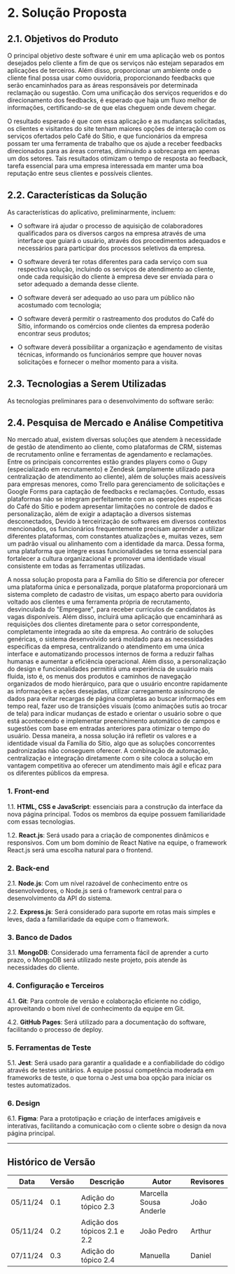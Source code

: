# 2. Solução Proposta

## 2.1. Objetivos do Produto

O principal objetivo deste software é unir em uma aplicação web os pontos
desejados pelo cliente a fim de que os serviços não estejam separados em aplicações
de terceiros. Além disso, proporcionar um ambiente onde o cliente final possa usar
como ouvidoria, proporcionando feedbacks que serão encaminhados para as áreas
responsáveis por determinada reclamação ou sugestão. Com uma unificação dos serviços
requeridos e do direcionamento dos feedbacks, é esperado que haja um fluxo
melhor de informações, certificando-se de que elas cheguem onde devem chegar.

O resultado esperado é que com essa aplicação e as mudanças solicitadas, os
clientes e visitantes do site tenham maiores opções de interação com os serviços
ofertados pelo Café do Sítio, e que funcionários da empresa possam ter uma
ferramenta de trabalho que os ajude a receber feedbacks direcionados para as
áreas corretas, diminuindo a sobrecarga em apenas um dos setores. Tais resultados 
otimizam o tempo de resposta ao feedback, tarefa essencial para uma empresa interessada
em manter uma boa reputação entre seus clientes e possíveis clientes.

## 2.2. Características da Solução

As características do aplicativo, preliminarmente, incluem:

* O software irá ajudar o processo de aquisição de colaboradores qualificados 
para os diversos cargos na empresa através de uma interface que guiará o usuário,
através dos procedimentos adequados e necessários para participar dos processos seletivos da empresa.

* O software deverá ter rotas diferentes para cada serviço com sua respectiva
solução, incluindo os serviços de atendimento ao cliente, onde cada requisição do cliente à empresa deve ser enviada para o setor adequado a demanda desse cliente. 

* O software deverá ser adequado ao uso para um público não acostumado com tecnologia;

* O software deverá permitir o rastreamento dos produtos do Café do
Sítio, informando os comércios onde clientes da empresa poderão encontrar seus produtos;

* O software deverá possibilitar a organização e agendamento de visitas técnicas,
informando os funcionários sempre que houver novas solicitações e fornecer
o melhor momento para a visita.

## 2.3. Tecnologias a Serem Utilizadas

As tecnologias preliminares para o desenvolvimento do software serão:

## 2.4. Pesquisa de Mercado e Análise Competitiva

No mercado atual, existem diversas soluções que atendem à necessidade de gestão de atendimento ao cliente, como plataformas de CRM, sistemas de recrutamento online e ferramentas de agendamento e reclamações. Entre os principais concorrentes estão grandes players como o Gupy (especializado em recrutamento) e Zendesk (amplamente utilizado para centralização de atendimento ao cliente), além de soluções mais acessíveis para empresas menores, como Trello para gerenciamento de solicitações e Google Forms para captação de feedbacks e reclamações. Contudo, essas plataformas não se integram perfeitamente com as operações específicas do Café do Sítio e podem apresentar limitações no controle de dados e personalização, além de exigir a adaptação a diversos sistemas desconectados, Devido à terceirização de softwares em diversos contextos mencionados, os funcionários frequentemente precisam aprender a utilizar diferentes plataformas, com constantes atualizações e, muitas vezes, sem um padrão visual ou alinhamento com a identidade da marca. Dessa forma, uma plataforma que integre essas funcionalidades se torna essencial para fortalecer a cultura organizacional e promover uma identidade visual consistente em todas as ferramentas utilizadas. 

A nossa solução proposta para a Família do Sítio se diferencia por oferecer uma plataforma única e personalizada, porque plataforma proporcionará um sistema completo de cadastro de visitas, um espaço aberto para ouvidoria voltado aos clientes e uma ferramenta própria de recrutamento, desvinculada do "Empregare", para receber currículos de candidatos às vagas disponíveis. Além disso, incluirá uma aplicação que encaminhará as requisições dos clientes diretamente para o setor correspondente, completamente integrada ao site da empresa. Ao contrário de soluções genéricas, o sistema desenvolvido será moldado para as necessidades específicas da empresa, centralizando o atendimento em uma única interface e automatizando processos internos de forma a reduzir falhas humanas e aumentar a eficiência operacional. Além disso, a personalização do design e funcionalidades permitirá uma experiência de usuário mais fluida, isto é, os menus dos produtos e caminhos de navegação organizados de modo hierárquico, para que o usuário encontre rapidamente as informações e ações desejadas, utilizar carregamento assíncrono de dados para evitar recargas de página completas ao buscar informações em tempo real, fazer uso de transições visuais (como animações sutis ao trocar de tela) para indicar mudanças de estado e orientar o usuário sobre o que está acontecendo e implementar preenchimento automático de campos e sugestões com base em entradas anteriores para otimizar o tempo do usuário. Dessa maneira, a nossa solução irá refletir os valores e a identidade visual da Família do Sítio, algo que as soluções concorrentes padronizadas não conseguem oferecer. A combinação de automação, centralização e integração diretamente com o site coloca a solução em vantagem competitiva ao oferecer um atendimento mais ágil e eficaz para os diferentes públicos da empresa.


### 1. Front-end

1.1. **HTML, CSS e JavaScript**: essenciais para a construção da interface da nova página principal. Todos os membros da equipe possuem familiaridade com essas tecnologias.

1.2. **React.js**: Será usado para a criação de componentes dinâmicos e responsivos. Com um bom domínio de React Native na equipe, o framework React.js será uma escolha natural para o frontend.

### 2. Back-end

2.1. **Node.js**: Com um nível razoável de conhecimento entre os desenvolvedores, o Node.js será o framework central para o desenvolvimento da API do sistema.

2.2. **Express.js**: Será considerado para suporte em rotas mais simples e leves, dada a familiaridade da equipe com o framework.

### 3. Banco de Dados

3.1. **MongoDB**: Considerado uma ferramenta fácil de aprender a curto prazo, o MongoDB será utilizado neste projeto, pois atende às necessidades do cliente.

### 4. Configuração e Terceiros

4.1. **Git**: Para controle de versão e colaboração eficiente no código, aproveitando o bom nível de conhecimento da equipe em Git.

4.2. **GitHub Pages**: Será utilizado para a documentação do software, facilitando o processo de deploy.

### 5. Ferramentas de Teste

5.1. **Jest**: Será usado para garantir a qualidade e a confiabilidade do código através de testes unitários. A equipe possui competência moderada em frameworks de teste, o que torna o Jest uma boa opção para iniciar os testes automatizados.

### 6. Design

6.1. **Figma**: Para a prototipação e criação de interfaces amigáveis e interativas, facilitando a comunicação com o cliente sobre o design da nova página principal.

---

## Histórico de Versão

| Data     | Versão | Descrição               | Autor                  | Revisores |
| -------- | ------ | ----------------------- | ---------------------- | --------- |
| 05/11/24 | 0.1    | Adição do tópico 2.3    | Marcella Sousa Anderle | João      |
| 05/11/24 | 0.2    | Adição dos tópicos 2.1 e 2.2 | João Pedro | Arthur |
| 07/11/24 | 0.3    | Adição do tópico 2.4 | Manuella | Daniel |

